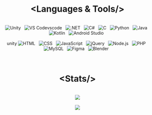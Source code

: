 <h1 align="center"> &lt;Languages & Tools/&gt; </h1>
<br/>
<div align="center">
    <img src="http://skillicons.dev/icons?i=unity" title="Unity"/>&nbsp;&nbsp;
    <img src="http://skillicons.dev/icons?i=vscode" title="VS Code"/>vscode&nbsp;&nbsp;
    <img src="http://skillicons.dev/icons?i=dotnet" title=".NET" />&nbsp;&nbsp;
    <img src="http://skillicons.dev/icons?i=cs" title="C#"/>&nbsp;&nbsp;
    <img src="http://skillicons.dev/icons?i=c" title="C"/>&nbsp;&nbsp;
    <img src="http://skillicons.dev/icons?i=python" title="Python"/>&nbsp;&nbsp;
    <img src="http://skillicons.dev/icons?i=java" title="Java"/>&nbsp;&nbsp;
    <img src="http://skillicons.dev/icons?i=kotlin" title="Kotlin"/>&nbsp;&nbsp;
    <img src="http://skillicons.dev/icons?i=androidstudio" title="Android Studio"/>&nbsp;&nbsp;
    <br><br>
    unity
    <img src="http://skillicons.dev/icons?i=html" title="HTML"/>&nbsp;&nbsp;
    <img src="http://skillicons.dev/icons?i=css" title="CSS"/>&nbsp;&nbsp;
    <img src="http://skillicons.dev/icons?i=javascript" title="JavaScript"/>&nbsp;&nbsp;
    <img src="http://skillicons.dev/icons?i=jquery" title="jQuery"/>&nbsp;&nbsp;
    <img src="http://skillicons.dev/icons?i=nodejs" title="Node.js"/>&nbsp;&nbsp;
    <img src="http://skillicons.dev/icons?i=php" title="PHP"/>&nbsp;&nbsp;
    <img src="http://skillicons.dev/icons?i=mysql" title="MySQL"/>&nbsp;&nbsp;
    <img src="http://skillicons.dev/icons?i=figma" title="Figma"/>&nbsp;&nbsp;
    <img src="http://skillicons.dev/icons?i=blender" title="Blender"/>&nbsp;&nbsp;
</div><br><br>


<h1 align="center"> &lt;Stats/&gt; </h1>
<br/>
<div align="center">
    <img src="https://github-readme-stats.vercel.app/api?username=dinoefendic26&theme=react&show_icons=true&hide_border=false&count_private=true">
    <!--<img src="https://github-readme-stats.vercel.app/api/top-langs/?username=dinoefendic26&theme=react&show_icons=true&hide_border=false&layout=compact" width="200">-->
    <br><br>
    <img src="https://github-readme-streak-stats.herokuapp.com/?user=dinoefendic26&theme=react&hide_border=false">
</div>
